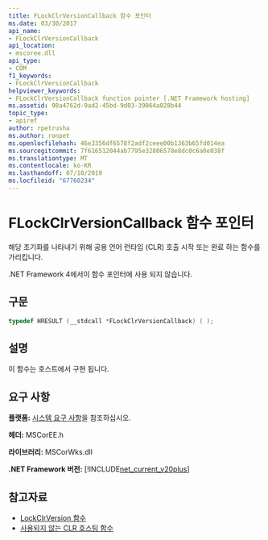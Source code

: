 ```yaml
---
title: FLockClrVersionCallback 함수 포인터
ms.date: 03/30/2017
api_name:
- FLockClrVersionCallback
api_location:
- mscoree.dll
api_type:
- COM
f1_keywords:
- FLockClrVersionCallback
helpviewer_keywords:
- FLockClrVersionCallback function pointer [.NET Framework hosting]
ms.assetid: 98a4762d-9ad2-45bd-9d03-39064a028b44
topic_type:
- apiref
author: rpetrusha
ms.author: ronpet
ms.openlocfilehash: 46e3356df6578f2adf2ceee00b1363b65fd014ea
ms.sourcegitcommit: 7f616512044ab7795e32806578e8dc0c6a0e038f
ms.translationtype: MT
ms.contentlocale: ko-KR
ms.lasthandoff: 07/10/2019
ms.locfileid: "67760234"
---
```

# <a name="flockclrversioncallback-function-pointer"></a>FLockClrVersionCallback 함수 포인터
해당 초기화를 나타내기 위해 공용 언어 런타임 (CLR) 호출 시작 또는 완료 하는 함수를 가리킵니다.  
  
 .NET Framework 4에서이 함수 포인터에 사용 되지 않습니다.  
  
## <a name="syntax"></a>구문  
  
```cpp  
typedef HRESULT (__stdcall *FLockClrVersionCallback) ( );  
```  
  
## <a name="remarks"></a>설명  
 이 함수는 호스트에서 구현 됩니다.  
  
## <a name="requirements"></a>요구 사항  
 **플랫폼:** [시스템 요구 사항](../../../../docs/framework/get-started/system-requirements.md)을 참조하십시오.  
  
 **헤더:** MSCorEE.h  
  
 **라이브러리:** MSCorWks.dll  
  
 **.NET Framework 버전:** [!INCLUDE[net_current_v20plus](../../../../includes/net-current-v20plus-md.md)]  
  
## <a name="see-also"></a>참고자료

- [LockClrVersion 함수](../../../../docs/framework/unmanaged-api/hosting/lockclrversion-function.md)
- [사용되지 않는 CLR 호스팅 함수](../../../../docs/framework/unmanaged-api/hosting/deprecated-clr-hosting-functions.md)
